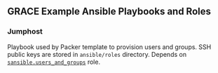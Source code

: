 ## GRACE Example Ansible Playbooks and Roles

### Jumphost

Playbook used by Packer template to provision users and groups.  SSH public keys are stored in `ansible/roles` directory.  Depends on [`sansible.users_and_groups`](https://galaxy.ansible.com/sansible/users_and_groups) role.